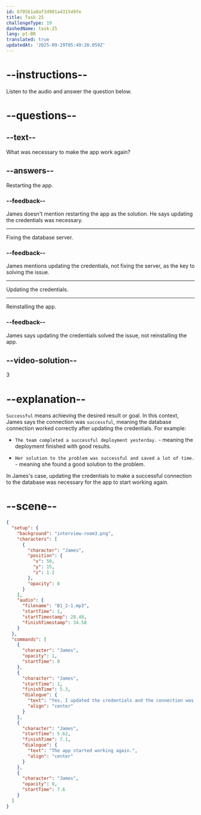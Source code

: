 ```yaml
---
id: 670561a8af3d901a431549fe
title: Task 25
challengeType: 19
dashedName: task-25
lang: pt-BR
translated: true
updatedAt: '2025-09-29T05:49:20.059Z'
---
```


<!-- (Audio) James: Yes, I updated the credentials and the connection was finally successful. The app started working again. -->

# --instructions--

Listen to the audio and answer the question below.

# --questions--

## --text--

What was necessary to make the app work again?

## --answers--

Restarting the app.

### --feedback--

James doesn't mention restarting the app as the solution. He says updating the credentials was necessary.

---

Fixing the database server.

### --feedback--

James mentions updating the credentials, not fixing the server, as the key to solving the issue.

---

Updating the credentials.

---

Reinstalling the app.

### --feedback--

James says updating the credentials solved the issue, not reinstalling the app.

## --video-solution--

3

# --explanation--

`Successful` means achieving the desired result or goal. In this context, James says the connection was `successful`, meaning the database connection worked correctly after updating the credentials. For example:

- `The team completed a successful deployment yesterday.` - meaning the deployment finished with good results.

- `Her solution to the problem was successful and saved a lot of time.` - meaning she found a good solution to the problem.

In James's case, updating the credentials to make a successful connection to the database was necessary for the app to start working again.

# --scene--

```json
{
  "setup": {
    "background": "interview-room3.png",
    "characters": [
      {
        "character": "James",
        "position": {
          "x": 50,
          "y": 15,
          "z": 1.2
        },
        "opacity": 0
      }
    ],
    "audio": {
      "filename": "B1_2-1.mp3",
      "startTime": 1,
      "startTimestamp": 28.48,
      "finishTimestamp": 34.58
    }
  },
  "commands": [
    {
      "character": "James",
      "opacity": 1,
      "startTime": 0
    },
    {
      "character": "James",
      "startTime": 1,
      "finishTime": 5.3,
      "dialogue": {
        "text": "Yes, I updated the credentials and the connection was finally successful.",
        "align": "center"
      }
    },
    {
      "character": "James",
      "startTime": 5.62,
      "finishTime": 7.1,
      "dialogue": {
        "text": "The app started working again.",
        "align": "center"
      }
    },
    {
      "character": "James",
      "opacity": 0,
      "startTime": 7.6
    }
  ]
}
```
